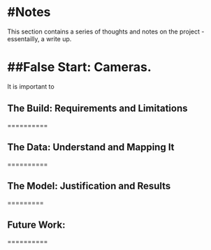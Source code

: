 #Notes
========
This section contains a series of thoughts and notes on the project - essentailly, a write up. 

##False Start: Cameras. 
=========
It is important to 

## The Build: Requirements and Limitations
==========
## The Data: Understand and Mapping It
==========
## The Model: Justification and Results
=========
## Future Work:
==========
